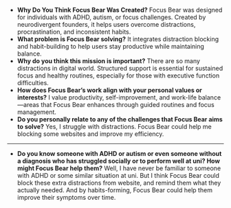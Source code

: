 - **Why Do You Think Focus Bear Was Created?**
Focus Bear was designed for individuals with ADHD, autism, or focus challenges. Created by neurodivergent founders, it helps users overcome distractions, procrastination, and inconsistent habits.
- **What problem is Focus Bear solving?**
It integrates distraction blocking and habit-building to help users stay productive while maintaining balance.
- **Why do you think this mission is important?**
There are so many distractions in digital world. Structured support is essential for sustained focus and healthy routines, especially for those with executive function difficulties.
- **How does Focus Bear’s work align with your personal values or interests?**
I value productivity, self-improvement, and work-life balance—areas that Focus Bear enhances through guided routines and focus management.
- **Do you personally relate to any of the challenges that Focus Bear aims to solve?**
Yes, I struggle with distractions. Focus Bear could help me blocking some websites and improve my efficiency.

---
- **Do you know someone with ADHD or autism or even someone without a diagnosis who has struggled socially or to perform well at uni? How might Focus Bear help them?**
Well, I have never be familiar to someone with ADHD or some similar situation at uni. But I think Focus Bear could block these extra distractions from website, and remind them what they actually needed. And by habits-forming, Focus Bear could help them improve their symptoms over time.
